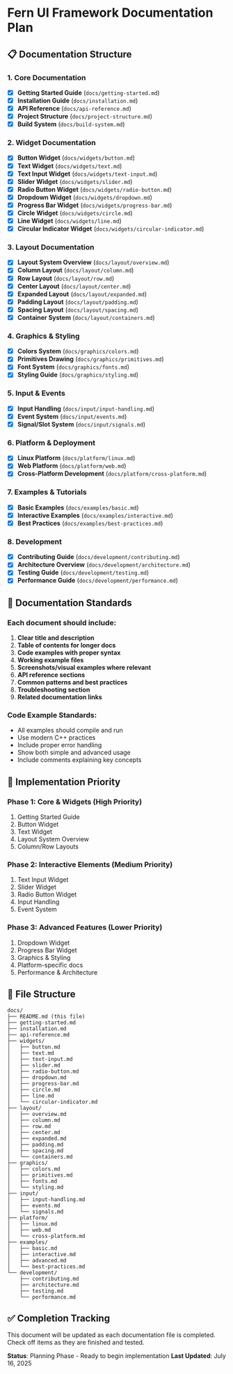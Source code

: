 # Fern UI Framework Documentation Plan

## 📋 Documentation Structure

### 1. Core Documentation
- [x] **Getting Started Guide** (`docs/getting-started.md`)
- [x] **Installation Guide** (`docs/installation.md`)
- [x] **API Reference** (`docs/api-reference.md`)
- [x] **Project Structure** (`docs/project-structure.md`)
- [x] **Build System** (`docs/build-system.md`)

### 2. Widget Documentation
- [x] **Button Widget** (`docs/widgets/button.md`)
- [x] **Text Widget** (`docs/widgets/text.md`)
- [x] **Text Input Widget** (`docs/widgets/text-input.md`)
- [x] **Slider Widget** (`docs/widgets/slider.md`)
- [x] **Radio Button Widget** (`docs/widgets/radio-button.md`)
- [x] **Dropdown Widget** (`docs/widgets/dropdown.md`)
- [x] **Progress Bar Widget** (`docs/widgets/progress-bar.md`)
- [x] **Circle Widget** (`docs/widgets/circle.md`)
- [x] **Line Widget** (`docs/widgets/line.md`)
- [x] **Circular Indicator Widget** (`docs/widgets/circular-indicator.md`)

### 3. Layout Documentation
- [x] **Layout System Overview** (`docs/layout/overview.md`)
- [x] **Column Layout** (`docs/layout/column.md`)
- [x] **Row Layout** (`docs/layout/row.md`)
- [x] **Center Layout** (`docs/layout/center.md`)
- [x] **Expanded Layout** (`docs/layout/expanded.md`)
- [x] **Padding Layout** (`docs/layout/padding.md`)
- [x] **Spacing Layout** (`docs/layout/spacing.md`)
- [x] **Container System** (`docs/layout/containers.md`)

### 4. Graphics & Styling
- [x] **Colors System** (`docs/graphics/colors.md`)
- [x] **Primitives Drawing** (`docs/graphics/primitives.md`)
- [x] **Font System** (`docs/graphics/fonts.md`)
- [x] **Styling Guide** (`docs/graphics/styling.md`)

### 5. Input & Events
- [x] **Input Handling** (`docs/input/input-handling.md`)
- [x] **Event System** (`docs/input/events.md`)
- [x] **Signal/Slot System** (`docs/input/signals.md`)

### 6. Platform & Deployment
- [x] **Linux Platform** (`docs/platform/linux.md`)
- [x] **Web Platform** (`docs/platform/web.md`)
- [x] **Cross-Platform Development** (`docs/platform/cross-platform.md`)

### 7. Examples & Tutorials
- [x] **Basic Examples** (`docs/examples/basic.md`)
- [x] **Interactive Examples** (`docs/examples/interactive.md`)
- [x] **Best Practices** (`docs/examples/best-practices.md`)

### 8. Development
- [x] **Contributing Guide** (`docs/development/contributing.md`)
- [x] **Architecture Overview** (`docs/development/architecture.md`)
- [x] **Testing Guide** (`docs/development/testing.md`)
- [x] **Performance Guide** (`docs/development/performance.md`)

## 📝 Documentation Standards

### Each document should include:
1. **Clear title and description**
2. **Table of contents for longer docs**
3. **Code examples with proper syntax**
4. **Working example files**
5. **Screenshots/visual examples where relevant**
6. **API reference sections**
7. **Common patterns and best practices**
8. **Troubleshooting section**
9. **Related documentation links**

### Code Example Standards:
- All examples should compile and run
- Use modern C++ practices
- Include proper error handling
- Show both simple and advanced usage
- Include comments explaining key concepts

## 🚀 Implementation Priority

### Phase 1: Core & Widgets (High Priority)
1. Getting Started Guide
2. Button Widget
3. Text Widget
4. Layout System Overview
5. Column/Row Layouts

### Phase 2: Interactive Elements (Medium Priority)
1. Text Input Widget
2. Slider Widget
3. Radio Button Widget
4. Input Handling
5. Event System

### Phase 3: Advanced Features (Lower Priority)
1. Dropdown Widget
2. Progress Bar Widget
3. Graphics & Styling
4. Platform-specific docs
5. Performance & Architecture

## 📁 File Structure
```
docs/
├── README.md (this file)
├── getting-started.md
├── installation.md
├── api-reference.md
├── widgets/
│   ├── button.md
│   ├── text.md
│   ├── text-input.md
│   ├── slider.md
│   ├── radio-button.md
│   ├── dropdown.md
│   ├── progress-bar.md
│   ├── circle.md
│   ├── line.md
│   └── circular-indicator.md
├── layout/
│   ├── overview.md
│   ├── column.md
│   ├── row.md
│   ├── center.md
│   ├── expanded.md
│   ├── padding.md
│   ├── spacing.md
│   └── containers.md
├── graphics/
│   ├── colors.md
│   ├── primitives.md
│   ├── fonts.md
│   └── styling.md
├── input/
│   ├── input-handling.md
│   ├── events.md
│   └── signals.md
├── platform/
│   ├── linux.md
│   ├── web.md
│   └── cross-platform.md
├── examples/
│   ├── basic.md
│   ├── interactive.md
│   ├── advanced.md
│   └── best-practices.md
└── development/
    ├── contributing.md
    ├── architecture.md
    ├── testing.md
    └── performance.md
```

## ✅ Completion Tracking

This document will be updated as each documentation file is completed. Check off items as they are finished and tested.

**Status**: Planning Phase - Ready to begin implementation
**Last Updated**: July 16, 2025
